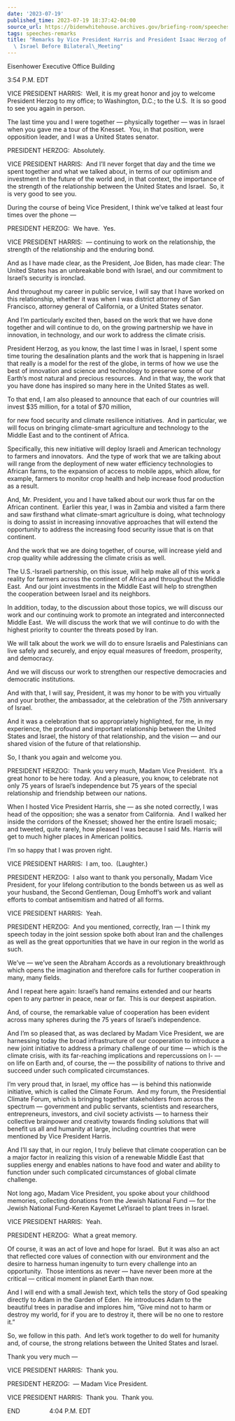 ```yaml
---
date: '2023-07-19'
published_time: 2023-07-19 18:37:42-04:00
source_url: https://bidenwhitehouse.archives.gov/briefing-room/speeches-remarks/2023/07/19/remarks-by-vice-president-harris-and-president-isaac-herzog-of-the-state-of-israel-before-bilateral-meeting/
tags: speeches-remarks
title: "Remarks by Vice President Harris and President Isaac Herzog of the State of\
  \ Israel Before Bilateral\_Meeting"
---
```

 
Eisenhower Executive Office Building

3:54 P.M. EDT

VICE PRESIDENT HARRIS:  Well, it is my great honor and joy to welcome
President Herzog to my office; to Washington, D.C.; to the U.S.  It is
so good to see you again in person.

The last time you and I were together — physically together — was in
Israel when you gave me a tour of the Knesset.  You, in that position,
were opposition leader, and I was a United States senator.

PRESIDENT HERZOG:  Absolutely. 

VICE PRESIDENT HARRIS:  And I’ll never forget that day and the time we
spent together and what we talked about, in terms of our optimism and
investment in the future of the world and, in that context, the
importance of the strength of the relationship between the United States
and Israel.  So, it is very good to see you.

During the course of being Vice President, I think we’ve talked at least
four times over the phone —

PRESIDENT HERZOG:  We have.  Yes.

VICE PRESIDENT HARRIS:  — continuing to work on the relationship, the
strength of the relationship and the enduring bond. 

And as I have made clear, as the President, Joe Biden, has made clear:
The United States has an unbreakable bond with Israel, and our
commitment to Israel’s security is ironclad.

And throughout my career in public service, I will say that I have
worked on this relationship, whether it was when I was district attorney
of San Francisco, attorney general of California, or a United States
senator.

And I’m particularly excited then, based on the work that we have done
together and will continue to do, on the growing partnership we have in
innovation, in technology, and our work to address the climate crisis.

President Herzog, as you know, the last time I was in Israel, I spent
some time touring the desalination plants and the work that is happening
in Israel that really is a model for the rest of the globe, in terms of
how we use the best of innovation and science and technology to preserve
some of our Earth’s most natural and precious resources.  And in that
way, the work that you have done has inspired so many here in the United
States as well.

To that end, I am also pleased to announce that each of our countries
will invest $35 million, for a total of $70 million,

for new food security and climate resilience initiatives.  And in
particular, we will focus on bringing climate-smart agriculture and
technology to the Middle East and to the continent of Africa. 

Specifically, this new initiative will deploy Israeli and American
technology to farmers and innovators.  And the type of work that we are
talking about will range from the deployment of new water efficiency
technologies to African farms, to the expansion of access to mobile
apps, which allow, for example, farmers to monitor crop health and help
increase food production as a result.

And, Mr. President, you and I have talked about our work thus far on the
African continent.  Earlier this year, I was in Zambia and visited a
farm there and saw firsthand what climate-smart agriculture is doing,
what technology is doing to assist in increasing innovative approaches
that will extend the opportunity to address the increasing food security
issue that is on that continent.

And the work that we are doing together, of course, will increase yield
and crop quality while addressing the climate crisis as well.

The U.S.-Israeli partnership, on this issue, will help make all of this
work a reality for farmers across the continent of Africa and throughout
the Middle East.  And our joint investments in the Middle East will help
to strengthen the cooperation between Israel and its neighbors.

In addition, today, to the discussion about those topics, we will
discuss our work and our continuing work to promote an integrated and
interconnected Middle East.  We will discuss the work that we will
continue to do with the highest priority to counter the threats posed by
Iran. 

We will talk about the work we will do to ensure Israelis and
Palestinians can live safely and securely, and enjoy equal measures of
freedom, prosperity, and democracy.

And we will discuss our work to strengthen our respective democracies
and democratic institutions. 

And with that, I will say, President, it was my honor to be with you
virtually and your brother, the ambassador, at the celebration of the
75th anniversary of Israel. 

And it was a celebration that so appropriately highlighted, for me, in
my experience, the profound and important relationship between the
United States and Israel, the history of that relationship, and the
vision — and our shared vision of the future of that relationship.

So, I thank you again and welcome you.

PRESIDENT HERZOG:  Thank you very much, Madam Vice President.  It’s a
great honor to be here today.  And a pleasure, you know, to celebrate
not only 75 years of Israel’s independence but 75 years of the special
relationship and friendship between our nations. 

When I hosted Vice President Harris, she — as she noted correctly, I was
head of the opposition; she was a senator from California.  And I walked
her inside the corridors of the Knesset; showed her the entire Israeli
mosaic; and tweeted, quite rarely, how pleased I was because I said Ms.
Harris will get to much higher places in American politics. 

I’m so happy that I was proven right.

VICE PRESIDENT HARRIS:  I am, too.  (Laughter.)

PRESIDENT HERZOG:  I also want to thank you personally, Madam Vice
President, for your lifelong contribution to the bonds between us as
well as your husband, the Second Gentleman, Doug Emhoff’s work and
valiant efforts to combat antisemitism and hatred of all forms. 

VICE PRESIDENT HARRIS:  Yeah.

PRESIDENT HERZOG:  And you mentioned, correctly, Iran — I think my
speech today in the joint session spoke both about Iran and the
challenges as well as the great opportunities that we have in our region
in the world as such. 

We’ve — we’ve seen the Abraham Accords as a revolutionary breakthrough
which opens the imagination and therefore calls for further cooperation
in many, many fields.

And I repeat here again: Israel’s hand remains extended and our hearts
open to any partner in peace, near or far.  This is our deepest
aspiration. 

And, of course, the remarkable value of cooperation has been evident
across many spheres during the 75 years of Israel’s independence.

And I’m so pleased that, as was declared by Madam Vice President, we are
harnessing today the broad infrastructure of our cooperation to
introduce a new joint initiative to address a primary challenge of our
time — which is the climate crisis, with its far-reaching implications
and repercussions on l- — on life on Earth and, of course, the — the
possibility of nations to thrive and succeed under such complicated
circumstances. 

I’m very proud that, in Israel, my office has — is behind this
nationwide initiative, which is called the Climate Forum.  And my forum,
the Presidential Climate Forum, which is bringing together stakeholders
from across the spectrum — government and public servants, scientists
and researchers, entrepreneurs, investors, and civil society activists —
to harness their collective brainpower and creativity towards finding
solutions that will benefit us all and humanity at large, including
countries that were mentioned by Vice President Harris.

And I’ll say that, in our region, I truly believe that climate
cooperation can be a major factor in realizing this vision of a
renewable Middle East that supplies energy and enables nations to have
food and water and ability to function under such complicated
circumstances of global climate challenge. 

Not long ago, Madam Vice President, you spoke about your childhood
memories, collecting donations from the Jewish National Fund — for the
Jewish National Fund-Keren Kayemet LeYisrael to plant trees in Israel.

VICE PRESIDENT HARRIS:  Yeah.

PRESIDENT HERZOG:  What a great memory.

Of course, it was an act of love and hope for Israel.  But it was also
an act that reflected core values of connection with our environment and
the desire to harness human ingenuity to turn every challenge into an
opportunity.  Those intentions as never — have never been more at the
critical — critical moment in planet Earth than now.

And I will end with a small Jewish text, which tells the story of God
speaking directly to Adam in the Garden of Eden.  He introduces Adam to
the beautiful trees in paradise and implores him, “Give mind not to harm
or destroy my world, for if you are to destroy it, there will be no one
to restore it.”

So, we follow in this path.  And let’s work together to do well for
humanity and, of course, the strong relations between the United States
and Israel.

Thank you very much —

VICE PRESIDENT HARRIS:  Thank you.

PRESIDENT HERZOG:  — Madam Vice President.

VICE PRESIDENT HARRIS:  Thank you.  Thank you.

END                 4:04 P.M. EDT
